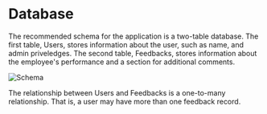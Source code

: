# Database

The recommended schema for the application is a two-table database. The first table, Users, stores information about the user, such as name, and admin priveledges. The second table, Feedbacks, stores information about the employee's performance and a section for additional comments. 

![Schema](https://imgur.com/0UJ3tCO)

The relationship between Users and Feedbacks is a one-to-many relationship. That is, a user may have more than one feedback record. 

